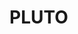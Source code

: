 # PLUTO
<!--2022.09.01 ~ 2022.09.30

[기획 및 기술 선정 Notion 페이지](https://ifp-2022.notion.site/pluto-37a2203b34614765b9523fd7c18a4ab0) <br/>
[Figma 디자인 페이지](https://www.figma.com/file/3wGLCIlRaSFP0nBMuJjzpy/pluto?node-id=0%3A3)
<p align="center">  
  <img src="https://img.shields.io/badge/HTML-white?logo=html5"/>
  <img src= "https://img.shields.io/badge/CSS-blue?logo=css3"/>
  <img src= "https://img.shields.io/badge/JavaScript-ES6-yellow?logo=javascript"/>
  <img src="https://img.shields.io/badge/GitHub-100000?logo=github" />
  <img src= "https://img.shields.io/badge/Git-FF4500?logo=git&logoColor=white"/>
</p>-->
